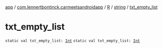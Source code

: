 [app](../../../index.md) / [com.lennertbontinck.carmeetsandroidapp](../../index.md) / [R](../index.md) / [string](index.md) / [txt_empty_list](./txt_empty_list.md)

# txt_empty_list

`static val txt_empty_list: `[`Int`](https://kotlinlang.org/api/latest/jvm/stdlib/kotlin/-int/index.html)
`static val txt_empty_list: `[`Int`](https://kotlinlang.org/api/latest/jvm/stdlib/kotlin/-int/index.html)